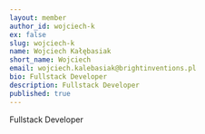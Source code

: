 ```yaml
---
layout: member
author_id: wojciech-k
ex: false
slug: wojciech-k
name: Wojciech Kałębasiak
short_name: Wojciech
email: wojciech.kalebasiak@brightinventions.pl
bio: Fullstack Developer
description: Fullstack Developer
published: true
---
```

Fullstack Developer